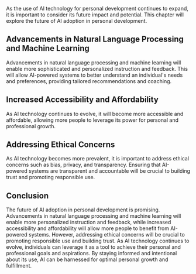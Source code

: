 

As the use of AI technology for personal development continues to expand, it is important to consider its future impact and potential. This chapter will explore the future of AI adoption in personal development.

Advancements in Natural Language Processing and Machine Learning
----------------------------------------------------------------

Advancements in natural language processing and machine learning will enable more sophisticated and personalized instruction and feedback. This will allow AI-powered systems to better understand an individual's needs and preferences, providing tailored recommendations and coaching.

Increased Accessibility and Affordability
-----------------------------------------

As AI technology continues to evolve, it will become more accessible and affordable, allowing more people to leverage its power for personal and professional growth.

Addressing Ethical Concerns
---------------------------

As AI technology becomes more prevalent, it is important to address ethical concerns such as bias, privacy, and transparency. Ensuring that AI-powered systems are transparent and accountable will be crucial to building trust and promoting responsible use.

Conclusion
----------

The future of AI adoption in personal development is promising. Advancements in natural language processing and machine learning will enable more personalized instruction and feedback, while increased accessibility and affordability will allow more people to benefit from AI-powered systems. However, addressing ethical concerns will be crucial to promoting responsible use and building trust. As AI technology continues to evolve, individuals can leverage it as a tool to achieve their personal and professional goals and aspirations. By staying informed and intentional about its use, AI can be harnessed for optimal personal growth and fulfillment.
